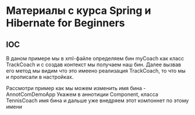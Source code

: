# Материалы с курса  Spring и Hibernate for Beginners

## IOC 

В даном примере мы в xml-файле определяем бин myCoach как класс TrackCoach и с создав контекст 
мы получаем наш бин. Далее вызвав его метод мы видим что это имеено реализация TrackCoach, то 
что мы и прописали в настройках.

Рассмотри пример как мы можем изменить имя бина - AnnotComDemoApp
Укажем в аннотиции Component, класса TennisCoach имя бина и дальше уже внедряем этот компоннет 
по этому имени 
